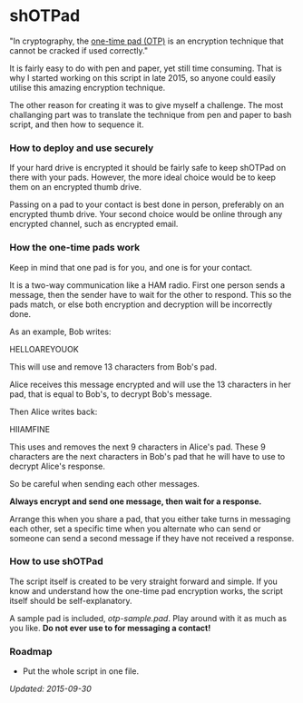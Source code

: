 # shOTPad

"In cryptography, the [one-time pad (OTP)][1] is an encryption technique that cannot be cracked if used correctly."

It is fairly easy to do with pen and paper, yet still time consuming. That is why I started working on this script in late 2015, so anyone could easily utilise this amazing encryption technique.

The other reason for creating it was to give myself a challenge. The most challanging part was to translate the technique from pen and paper to bash script, and then how to sequence it.

### How to deploy and use securely

If your hard drive is encrypted it should be fairly safe to keep shOTPad on there with your pads. However, the more ideal choice would be to keep them on an encrypted thumb drive.

Passing on a pad to your contact is best done in person, preferably on an encrypted thumb drive. Your second choice would be online through any encrypted channel, such as encrypted email.

### How the one-time pads work

Keep in mind that one pad is for you, and one is for your contact.

It is a two-way communication like a HAM radio. First one person sends a message, then the sender have to wait for the other to respond. This so the pads match, or else both encryption and decryption will be incorrectly done.

As an example, Bob writes:

HELLOAREYOUOK

This will use and remove 13 characters from Bob's pad.

Alice receives this message encrypted and will use the 13 characters in her pad, that is equal to Bob's, to decrypt Bob's message.

Then Alice writes back:

HIIAMFINE

This uses and removes the next 9 characters in Alice's pad. These 9 characters are the next characters in Bob's pad that he will have to use to decrypt Alice's response.

So be careful when sending each other messages.

**Always encrypt and send one message, then wait for a response.**

Arrange this when you share a pad, that you either take turns in messaging each other, set a specific time when you alternate who can send or someone can send a second message if they have not received a response.

### How to use shOTPad

The script itself is created to be very straight forward and simple. If you know and understand how the one-time pad encryption works, the script itself should be self-explanatory.

A sample pad is included, *otp-sample.pad*. Play around with it as much as you like. **Do not ever use to for messaging a contact!**

### Roadmap

* Put the whole script in one file.

_Updated: 2015-09-30_

[1]: https://en.wikipedia.org/wiki/One-time_pad
